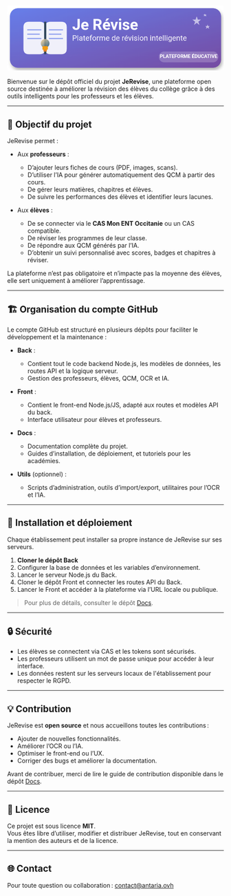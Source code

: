 ![JeRevise - Plateforme de révision pour les collèges](https://raw.githubusercontent.com/JeRevise/JeRevise/refs/heads/main/svgviewer-png-output.png)

Bienvenue sur le dépôt officiel du projet **JeRevise**, une plateforme open source destinée à améliorer la révision des élèves du collège grâce à des outils intelligents pour les professeurs et les élèves.

---

## 🎯 Objectif du projet

JeRevise permet :

- Aux **professeurs** :
  - D’ajouter leurs fiches de cours (PDF, images, scans).
  - D’utiliser l’IA pour générer automatiquement des QCM à partir des cours.
  - De gérer leurs matières, chapitres et élèves.
  - De suivre les performances des élèves et identifier leurs lacunes.
  
- Aux **élèves** :
  - De se connecter via le **CAS Mon ENT Occitanie** ou un CAS compatible.
  - De réviser les programmes de leur classe.
  - De répondre aux QCM générés par l’IA.
  - D’obtenir un suivi personnalisé avec scores, badges et chapitres à réviser.

La plateforme n’est pas obligatoire et n’impacte pas la moyenne des élèves, elle sert uniquement à améliorer l’apprentissage.

---

## 🏗 Organisation du compte GitHub

Le compte GitHub est structuré en plusieurs dépôts pour faciliter le développement et la maintenance :

- **Back** :  
  - Contient tout le code backend Node.js, les modèles de données, les routes API et la logique serveur.
  - Gestion des professeurs, élèves, QCM, OCR et IA.
  
- **Front** :  
  - Contient le front-end Node.js/JS, adapté aux routes et modèles API du back.
  - Interface utilisateur pour élèves et professeurs.
  
- **Docs** :  
  - Documentation complète du projet.
  - Guides d’installation, de déploiement, et tutoriels pour les académies.
  
- **Utils** (optionnel) :  
  - Scripts d’administration, outils d’import/export, utilitaires pour l’OCR et l’IA.

---

## 🚀 Installation et déploiement

Chaque établissement peut installer sa propre instance de JeRevise sur ses serveurs.  

1. **Cloner le dépôt Back**  
2. Configurer la base de données et les variables d’environnement.  
3. Lancer le serveur Node.js du Back.  
4. Cloner le dépôt Front et connecter les routes API du Back.  
5. Lancer le Front et accéder à la plateforme via l’URL locale ou publique.  

> Pour plus de détails, consulter le dépôt [Docs](https://github.com/JeRevise/Docs).

---

## 🔒 Sécurité

- Les élèves se connectent via CAS et les tokens sont sécurisés.  
- Les professeurs utilisent un mot de passe unique pour accéder à leur interface.  
- Les données restent sur les serveurs locaux de l'établissement pour respecter le RGPD.  

---

## 💡 Contribution

JeRevise est **open source** et nous accueillons toutes les contributions :

- Ajouter de nouvelles fonctionnalités.
- Améliorer l’OCR ou l’IA.
- Optimiser le front-end ou l’UX.
- Corriger des bugs et améliorer la documentation.

Avant de contribuer, merci de lire le guide de contribution disponible dans le dépôt [Docs](https://github.com/JeRevise/Docs).

---

## 📄 Licence

Ce projet est sous licence **MIT**.  
Vous êtes libre d’utiliser, modifier et distribuer JeRevise, tout en conservant la mention des auteurs et de la licence.

---

## 🌐 Contact

Pour toute question ou collaboration : [contact@antaria.ovh](mailto:contact@antaria.ovh)
